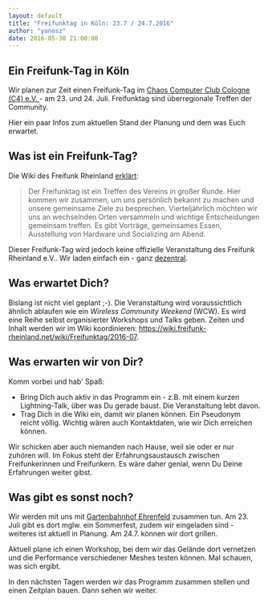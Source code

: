 ```yaml
---
layout: default
title: "Freifunktag in Köln: 23.7 / 24.7.2016"
author: "yanosz"
date: 2016-05-30 21:00:00
---
```

## Ein Freifunk-Tag in Köln

Wir planen zur Zeit einen Freifunk-Tag im <a href="http://koeln.ccc.de/c4/faq/index.xml#anreise">Chaos Computer Club Cologne (C4) e.V. </a>- am 23. und 24. Juli.
Freifunktag sind überregionale Treffen der Community.

Hier ein paar Infos zum aktuellen Stand der Planung und dem was Euch erwartet.

<!--break-->
## Was ist ein Freifunk-Tag?

Die Wiki des Freifunk Rheinland <a href= "https://wiki.freifunk-rheinland.net/wiki/Freifunktag"> erklärt</a>:

> Der Freifunktag ist ein Treffen des Vereins in großer Runde. Hier kommen wir zusammen, um uns persönlich bekannt zu machen und unsere gemeinsame Ziele zu besprechen. 
> Vierteljährlich möchten wir uns an wechselnden Orten versammeln und wichtige Entscheidungen gemeinsam treffen. Es gibt Vorträge, gemeinsames Essen, Ausstellung von
> Hardware und Socializing am Abend.

Dieser Freifunk-Tag wird jedoch keine offizielle Veranstaltung des Freifunk Rheinland e.V.. Wir laden einfach ein - ganz <a href="/2016/05/Seid_dezentral/">dezentral</a>.

## Was erwartet Dich?

Bislang ist nicht viel geplant ;-). Die Veranstaltung wird voraussichtlich ähnlich ablaufen wie ein *Wireless Community Weekend* (WCW). Es wird eine Reihe selbst organisierter Workshops und Talks geben. Zeiten und Inhalt werden wir im Wiki koordinieren: <a href="https://wiki.freifunk-rheinland.net/wiki/Freifunktag/2016-07">https://wiki.freifunk-rheinland.net/wiki/Freifunktag/2016-07</a>.

## Was erwarten wir von Dir?

Komm vorbei und hab' Spaß:

- Bring Dich auch aktiv in das Programm ein - z.B. mit einem kurzen Lightning-Talk, über was Du gerade baust. Die Veranstaltung lebt davon.
- Trag Dich in die Wiki ein, damit wir planen können. Ein Pseudonym reicht völlig. Wichtig wären auch Kontaktdaten, wie wir Dich erreichen können.

Wir schicken aber auch niemanden nach Hause, weil sie oder er nur zuhören will. Im Fokus steht der Erfahrungsaustausch zwischen Freifunkerinnen und Freifunkern. Es wäre daher genial, wenn Du Deine Erfahrungen weiter gibst.

## Was gibt es sonst noch?

Wir werden mit uns mit <a href="http://www.gartenwerkstadt-ehrenfeld.de/gartenbahnhof-ehrenfeld/">Gartenbahnhof Ehrenfeld</a> zusammen tun. Am 23. Juli gibt es dort mglw. ein Sommerfest, zudem wir eingeladen sind - weiteres ist aktuell in Planung. Am 24.7. können wir dort grillen.

Aktuell plane ich einen Workshop, bei dem wir das Gelände dort vernetzen und die Performance verschiedener Meshes testen können. Mal schauen, was sich ergibt.

In den nächsten Tagen werden wir das Programm zusammen stellen und einen Zeitplan bauen. Dann sehen wir weiter.